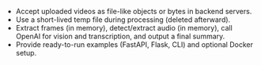 - Accept uploaded videos as file-like objects or bytes in backend servers.
- Use a short-lived temp file during processing (deleted afterward).
- Extract frames (in memory), detect/extract audio (in memory), call OpenAI for vision and transcription, and output a final summary.
- Provide ready-to-run examples (FastAPI, Flask, CLI) and optional Docker setup.
